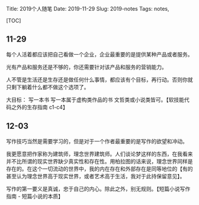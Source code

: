 Title: 2019个人随笔
Date: 2019-11-29
Slug: 2019-notes
Tags: notes, 

[TOC]

## 11-29

每个人活着都应该把自己看做一个企业，企业最重要的是提供某种产品或者服务。

光有产品和服务还是不够的，你还需要针对该产品和服务的营销能力。

人不管是生活还是生存还是做任何什么事情，都应该有个目标，再行动。否则你就只剩下躺着什么都不做这个选项了。

大目标： 写一本书  写一本属于虚构类作品的书 文哲类或小说类皆可。【软技能代码之外的生存指南 c1-c4】

## 12-03

写作技巧当然是需要学习的，但是对于一个作者最重要的是写作的欲望和冲动。

我更愿意把作家称为建筑师，理念世界建筑师。人们谈论梦这样的东西，在我看来并不比所谓的现实世界缺少真实性和存在性。用柏拉图的话来说，理念世界同样是存在的。在这个一切流动的世界中，我的内在存在和外部存在是同等地位的【有的甚至认为理念世界高于现实世界，或者艺术高于生活，我对于此持保留意见】。 

写作的第一要义是真诚，忠于自己的内心。除此之外，别无规则。【短篇小说写作指南 - 短篇小说的本质】

